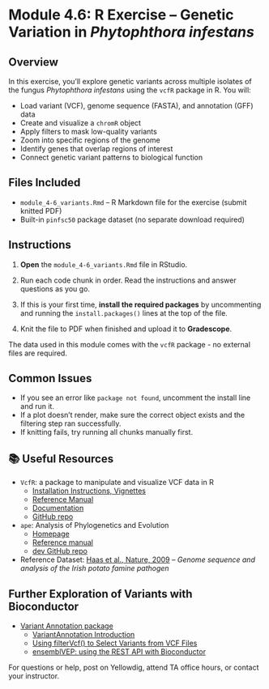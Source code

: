 
# Module 4.6: R Exercise – Genetic Variation in *Phytophthora infestans*

## Overview

In this exercise, you’ll explore genetic variants across multiple isolates of the fungus *Phytophthora infestans* using the `vcfR` package in R. You will:

- Load variant (VCF), genome sequence (FASTA), and annotation (GFF) data
- Create and visualize a `chromR` object
- Apply filters to mask low-quality variants
- Zoom into specific regions of the genome
- Identify genes that overlap regions of interest
- Connect genetic variant patterns to biological function

## Files Included

- `module_4-6_variants.Rmd` – R Markdown file for the exercise (submit knitted PDF)
- Built-in `pinfsc50` package dataset (no separate download required)

## Instructions

1. **Open** the `module_4-6_variants.Rmd` file in RStudio.

2. Run each code chunk in order. Read the instructions and answer questions as you go.

3. If this is your first time, **install the required packages** by uncommenting and running the `install.packages()` lines at the top of the file.

4. Knit the file to PDF when finished and upload it to **Gradescope**.

The data used in this module comes with the `vcfR` package - no external files are required.

## Common Issues

- If you see an error like `package not found`, uncomment the install line and run it.
- If a plot doesn’t render, make sure the correct object exists and the filtering step ran successfully.
- If knitting fails, try running all chunks manually first.

## 📚 Useful Resources

- `VcfR`: a package to manipulate and visualize VCF data in R
    - [Installation Instructions, Vignettes](https://github.com/knausb/vcfR?tab=readme-ov-file#download)
    - [Reference Manual](https://cran.r-project.org/web/packages/vcfR/vcfR.pdf)
    - [Documentation](https://github.com/knausb/vcfR_documentation)
    - [GitHub repo](https://github.com/knausb/vcfR)
- `ape`: Analysis of Phylogenetics and Evolution
    - [Homepage](https://emmanuelparadis.github.io/)
    - [Reference manual](https://cran.r-project.org/web/packages/ape/ape.pdf)
    - [dev GitHub repo](https://github.com/emmanuelparadis/ape)
- Reference Dataset: [Haas et al., Nature, 2009](https://www.nature.com/articles/nature08358) – *Genome sequence and analysis of the Irish potato famine pathogen*

## Further Exploration of Variants with Bioconductor
 - [Variant Annotation package](https://bioconductor.org/packages/release/bioc/html/VariantAnnotation.html)
    - [VariantAnnotation Introduction](https://www.bioconductor.org/packages/devel/bioc/vignettes/VariantAnnotation/inst/doc/VariantAnnotation.html)
    - [Using filterVcf() to Select Variants from VCF Files](https://bioconductor.org/packages/release/bioc/vignettes/VariantAnnotation/inst/doc/filterVcf.html)
    - [ensemblVEP: using the REST API with Bioconductor](https://bioconductor.org/packages/release/bioc/vignettes/VariantAnnotation/inst/doc/ensemblVEP.html)

For questions or help, post on Yellowdig, attend TA office hours, or contact your instructor.
